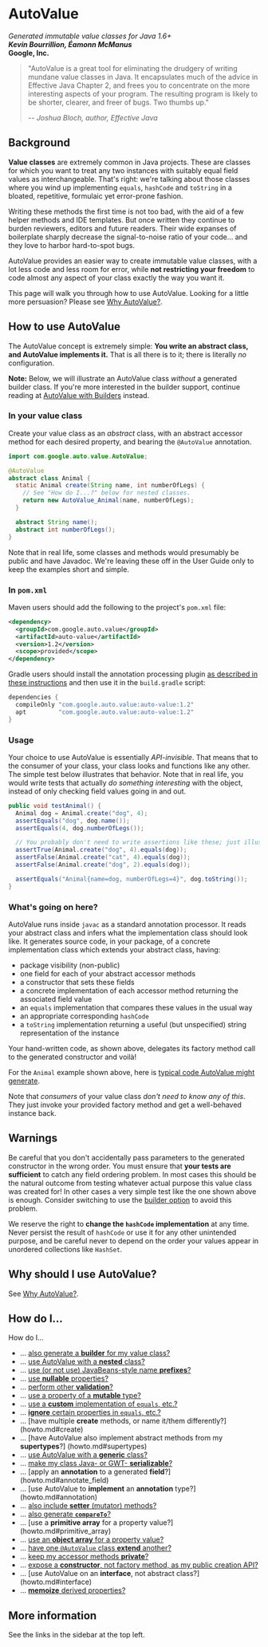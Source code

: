 # AutoValue

*Generated immutable value classes for Java 1.6+* <br />
***Kevin Bourrillion, Éamonn McManus*** <br />
**Google, Inc.**

> "AutoValue is a great tool for eliminating the drudgery of writing mundane
> value classes in Java. It encapsulates much of the advice in Effective Java
> Chapter 2, and frees you to concentrate on the more interesting aspects of
> your program. The resulting program is likely to be shorter, clearer, and
> freer of bugs. Two thumbs up."
>
> -- *Joshua Bloch, author, Effective Java*


## <a name="background"></a>Background

**Value classes** are extremely common in Java projects. These are classes for
which you want to treat any two instances with suitably equal field values as
interchangeable. That's right: we're talking about those classes where you wind
up implementing `equals`, `hashCode` and `toString` in a bloated, repetitive,
formulaic yet error-prone fashion.

Writing these methods the first time is not too bad, with the aid of a few
helper methods and IDE templates. But once written they continue to burden
reviewers, editors and future readers. Their wide expanses of boilerplate
sharply decrease the signal-to-noise ratio of your code... and they love to
harbor hard-to-spot bugs.

AutoValue provides an easier way to create immutable value classes, with a lot
less code and less room for error, while **not restricting your freedom** to
code almost any aspect of your class exactly the way you want it.

This page will walk you through how to use AutoValue. Looking for a little more
persuasion? Please see [Why AutoValue?](why.md).

## <a name="howto"></a>How to use AutoValue

The AutoValue concept is extremely simple: **You write an abstract class, and
AutoValue implements it.** That is all there is to it; there is literally *no*
configuration.

**Note:** Below, we will illustrate an AutoValue class *without* a generated
builder class. If you're more interested in the builder support, continue
reading at [AutoValue with Builders](builders.md) instead.

### <a name="example_java"></a>In your value class

Create your value class as an *abstract* class, with an abstract accessor method
for each desired property, and bearing the `@AutoValue` annotation.

```java
import com.google.auto.value.AutoValue;

@AutoValue
abstract class Animal {
  static Animal create(String name, int numberOfLegs) {
    // See "How do I...?" below for nested classes.
    return new AutoValue_Animal(name, numberOfLegs);
  }

  abstract String name();
  abstract int numberOfLegs();
}
```

Note that in real life, some classes and methods would presumably be public and
have Javadoc. We're leaving these off in the User Guide only to keep the
examples short and simple.

### In `pom.xml`

Maven users should add the following to the project's `pom.xml` file:

```xml
<dependency>
  <groupId>com.google.auto.value</groupId>
  <artifactId>auto-value</artifactId>
  <version>1.2</version>
  <scope>provided</scope>
</dependency>
```

Gradle users should install the annotation processing plugin [as described in
these instructions][tbroyer-apt] and then use it in the `build.gradle` script:

```groovy
dependencies {
  compileOnly "com.google.auto.value:auto-value:1.2"
  apt         "com.google.auto.value:auto-value:1.2"
}
```

[tbroyer-apt]: https://plugins.gradle.org/plugin/net.ltgt.apt


### <a name="usage"></a>Usage

Your choice to use AutoValue is essentially *API-invisible*. That means that to
the consumer of your class, your class looks and functions like any other. The
simple test below illustrates that behavior. Note that in real life, you would
write tests that actually *do something interesting* with the object, instead of
only checking field values going in and out.

```java
public void testAnimal() {
  Animal dog = Animal.create("dog", 4);
  assertEquals("dog", dog.name());
  assertEquals(4, dog.numberOfLegs());

  // You probably don't need to write assertions like these; just illustrating.
  assertTrue(Animal.create("dog", 4).equals(dog));
  assertFalse(Animal.create("cat", 4).equals(dog));
  assertFalse(Animal.create("dog", 2).equals(dog));

  assertEquals("Animal{name=dog, numberOfLegs=4}", dog.toString());
}
```

### <a name="whats_going_on"></a>What's going on here?

AutoValue runs inside `javac` as a standard annotation processor. It reads your
abstract class and infers what the implementation class should look like. It
generates source code, in your package, of a concrete implementation class
which extends your abstract class, having:

*   package visibility (non-public)
*   one field for each of your abstract accessor methods
*   a constructor that sets these fields
*   a concrete implementation of each accessor method returning the associated
    field value
*   an `equals` implementation that compares these values in the usual way
*   an appropriate corresponding `hashCode`
*   a `toString` implementation returning a useful (but unspecified) string
    representation of the instance

Your hand-written code, as shown above, delegates its factory method call to the
generated constructor and voilà!

For the `Animal` example shown above, here is [typical code AutoValue might
generate](generated-example.md).

Note that *consumers* of your value class *don't need to know any of this*. They
just invoke your provided factory method and get a well-behaved instance back.

## <a name="warnings"></a>Warnings

Be careful that you don't accidentally pass parameters to the generated
constructor in the wrong order. You must ensure that **your tests are
sufficient** to catch any field ordering problem. In most cases this should be
the natural outcome from testing whatever actual purpose this value class was
created for! In other cases a very simple test like the one shown above is
enough. Consider switching to use the [builder option](builders.md) to avoid
this problem.

We reserve the right to **change the `hashCode` implementation** at any time.
Never persist the result of `hashCode` or use it for any other unintended
purpose, and be careful never to depend on the order your values appear in
unordered collections like `HashSet`.

## <a name="why"></a>Why should I use AutoValue?

See [Why AutoValue?](why.md).

## <a name="more_howto"></a>How do I...

How do I...

*   ... [also generate a **builder** for my value class?](howto.md#builder)
*   ... [use AutoValue with a **nested** class?](howto.md#nested)
*   ... [use (or not use) JavaBeans-style name **prefixes**?](howto.md#beans)
*   ... [use **nullable** properties?](howto.md#nullable)
*   ... [perform other **validation**?](howto.md#validate)
*   ... [use a property of a **mutable** type?](howto.md#mutable_property)
*   ... [use a **custom** implementation of `equals`, etc.?](howto.md#custom)
*   ... [**ignore** certain properties in `equals`, etc.?](howto.md#ignore)
*   ... [have multiple **create** methods, or name it/them differently?]
    (howto.md#create)
*   ... [have AutoValue also implement abstract methods from my **supertypes**?]
    (howto.md#supertypes)
*   ... [use AutoValue with a **generic** class?](howto.md#generic)
*   ... [make my class Java- or GWT- **serializable**?](howto.md#serialize)
*   ... [apply an **annotation** to a generated **field**?]
    (howto.md#annotate_field)
*   ... [use AutoValue to **implement** an **annotation** type?]
    (howto.md#annotation)
*   ... [also include **setter** (mutator) methods?](howto.md#setters)
*   ... [also generate **`compareTo`**?](howto.md#compareTo)
*   ... [use a **primitive array** for a property value?]
    (howto.md#primitive_array)
*   ... [use an **object array** for a property value?](howto.md#object_array)
*   ... [have one `@AutoValue` class **extend** another?](howto.md#inherit)
*   ... [keep my accessor methods **private**?](howto.md#private_accessors)
*   ... [expose a **constructor**, not factory method, as my public creation
    API?](howto.md#public_constructor)
*   ... [use AutoValue on an **interface**, not abstract class?]
    (howto.md#interface)
*   ... [**memoize** derived properties?](howto.md#memoize)

<!-- TODO(kevinb): should the above be only a selected subset? -->

## <a name="more"></a>More information

See the links in the sidebar at the top left.

<!-- TODO(kevinb): there are some tidbits of information that don't seem to
     belong anywhere yet; such as how it implements floating-point equality -->

